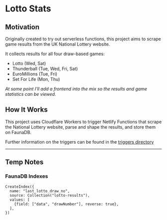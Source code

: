# Lotto Stats

## Motivation

Originally created to try out serverless functions, this project aims to scrape game results from the UK National Lottery website.

It collects results for all four draw-based games:

- Lotto (Wed, Sat)
- Thunderball (Tue, Wed, Fri, Sat)
- EuroMillions (Tue, Fri)
- Set For Life (Mon, Thu)

_At some point I'll add a frontend into the mix so the results and game statistics can be viewed._

## How It Works

This project uses Cloudflare Workers to trigger Netlify Functions that scrape the National Lottery website, parse and shape the results, and store them on FaunaDB.

Further information on the triggers can be found in the [triggers directory](https://github.com/scoticus/lotto-stats/tree/main/triggers)

---

## Temp Notes

### FaunaDB Indexes

```
CreateIndex({
  name: "last_lotto_draw_no",
  source: Collection("lotto-results"),
  values: [
    {field: ["data", "drawNumber"], reverse: true},
  ],
})
```
